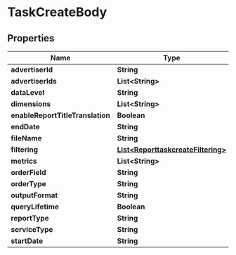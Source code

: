 # TaskCreateBody

## Properties
Name | Type | Description | Notes
------------ | ------------- | ------------- | -------------
**advertiserId** | **String** |  |  [optional]
**advertiserIds** | **List&lt;String&gt;** |  |  [optional]
**dataLevel** | **String** |  |  [optional]
**dimensions** | **List&lt;String&gt;** |  |[required]  
**enableReportTitleTranslation** | **Boolean** |  |  [optional]
**endDate** | **String** |  |  [optional]
**fileName** | **String** |  |  [optional]
**filtering** | [**List&lt;ReporttaskcreateFiltering&gt;**](ReporttaskcreateFiltering.md) |  |  [optional]
**metrics** | **List&lt;String&gt;** |  |  [optional]
**orderField** | **String** |  |  [optional]
**orderType** | **String** |  |  [optional]
**outputFormat** | **String** |  |  [optional]
**queryLifetime** | **Boolean** |  |  [optional]
**reportType** | **String** |  |[required]  
**serviceType** | **String** |  |  [optional]
**startDate** | **String** |  |  [optional]
